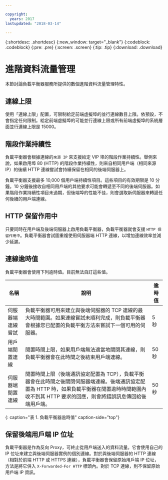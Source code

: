 ```yaml
---

copyright:
  years: 2017
lastupdated: "2018-03-14"

---
```


{:shortdesc: .shortdesc}
{:new_window: target="_blank"}
{:codeblock: .codeblock}
{:pre: .pre}
{:screen: .screen}
{:tip: .tip}
{:download: .download}

# 進階資料流量管理
本節討論負載平衡器服務所提供的數個進階資料流量管理特性。

## 連線上限

使用「連線上限」配置，可限制給定前端虛擬埠的並行連線數目上限。依預設，不會指定任何限制。給定前端虛擬埠的可能並行連線上限或所有前端虛擬埠的系統層面並行連線上限是 15000。  

## 階段作業持續性

負載平衡器會根據連線的`來源 IP` 來支援給定 VIP 埠的階段作業持續性。舉例來說，如果啟用埠 80 (HTTP) 的階段作業持續性，則來自相同用戶端（相同來源 IP）的後續 HTTP 連線嘗試會持續保留在相同的後端伺服器上。 

負載平衡器支援最多 10,000 個用戶端持續性項目。這些項目的有效期限是 10 分鐘。10 分鐘後接收自相同用戶端的其他要求可能會轉遞至不同的後端伺服器。如果階段作業持續性項目未過期，但後端埠的性能不佳，則會選取新伺服器來轉遞任何後續的用戶端連線。  

## HTTP 保留作用中
只要同時在用戶端及後端伺服器上啟用負載平衡器，負載平衡器就會支援 `HTTP 保留作用中`。負載平衡器會試圖重複使用伺服器端 HTTP 連線，以增加連線效率並減少延遲。

## 連線逾時值
負載平衡器會使用下列逾時值。目前無法自訂這些值。

|名稱 |說明 |逾時值 |                                                                                              
| ------------------------------------------ | --------------------------------------------------- | ------------------- |
|伺服器端連線嘗試    |負載平衡器可用來建立與後端伺服器的 TCP 連線的最大時間範圍。如果連線嘗試未順利完成，則負載平衡器會根據您已配置的負載平衡方法來嘗試下一個可用的伺服器。|5 秒   |
|用戶端閒置連線  |閒置時間上限，如果用戶端無法適當地關閉其連線，則負載平衡器會在此時間之後結束用戶端連線。|50 秒 |
|伺服器端閒置連線 |閒置時間上限（後端通訊協定配置為 TCP），負載平衡器會在此時間之後關閉伺服器端連線。後端通訊協定配置為 HTTP 時，如果負載平衡器在閒置逾時時間範圍內收不到其 HTTP 要求的回應，則會將錯誤訊息傳回給後端用戶端。|50 秒 |
{: caption="表 1. 負載平衡器逾時值" caption-side="top"} 

## 保留後端用戶端 IP 位址 

負載平衡器是作為反向 Proxy，可終止從用戶端送入的資料流量。它會使用自己的 IP 位址來建立與後端伺服器實例的個別連線。對於與後端伺服器的 HTTP 連線（相對於前端 HTTP 或 HTTPS 連線），負載平衡器會保留原始用戶端 IP 位址，方法是將它併入 `X-Forwarded-For HTTP` 標頭內。對於 TCP 連線，則不保留原始用戶端 IP 資訊。
